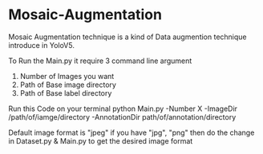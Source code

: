 # Mosaic-Augmentation

Mosaic Augmentation technique is a kind of Data augmention technique introduce in YoloV5.

To Run the Main.py it require 3 command line argument

1.  Number of Images you want
2.  Path of Base image directory
3.  Path of Base label directory

Run this Code on your terminal 
python Main.py -Number X -ImageDir /path/of/iamge/directory -AnnotationDir path/of/annotation/directory

Default image format is "jpeg"
if you have "jpg", "png" then do the change in Dataset.py & Main.py to get the desired image format
